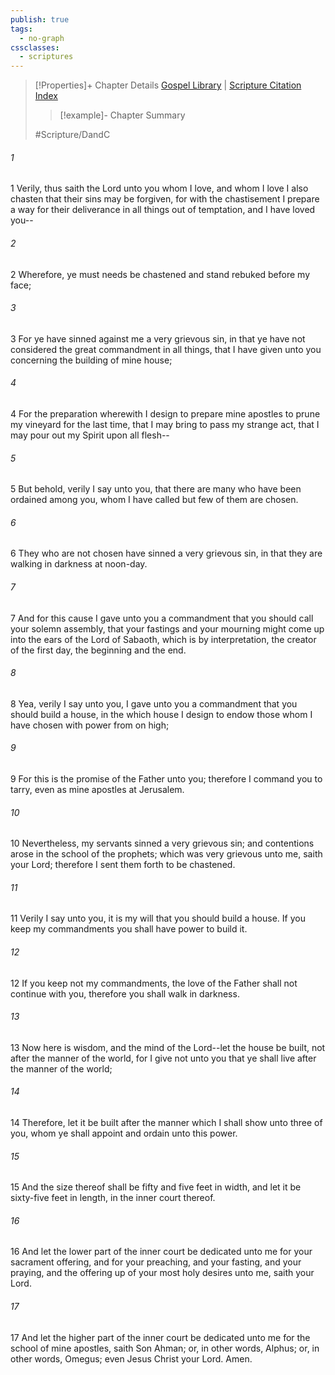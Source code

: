 ```yaml
---
publish: true
tags:
  - no-graph
cssclasses:
  - scriptures
---
```

>[!Properties]+ Chapter Details
>[Gospel Library](https://churchofjesuschrist.org/study/scriptures/dc-testament/dc/95?lang=eng)    |    [Scripture Citation Index](https://scriptures.byu.edu/#12e5f::c12e5f)
>>[!example]- Chapter Summary
>> 
> 
>
>#Scripture/DandC
###### 1
1 Verily, thus saith the Lord unto you whom I love, and whom I love I also chasten that their sins may be forgiven, for with the chastisement I prepare a way for their deliverance in all things out of temptation, and I have loved you--
###### 2
2 Wherefore, ye must needs be chastened and stand rebuked before my face;
###### 3
3 For ye have sinned against me a very grievous sin, in that ye have not considered the great commandment in all things, that I have given unto you concerning the building of mine house;
###### 4
4 For the preparation wherewith I design to prepare mine apostles to prune my vineyard for the last time, that I may bring to pass my strange act, that I may pour out my Spirit upon all flesh--
###### 5
5 But behold, verily I say unto you, that there are many who have been ordained among you, whom I have called but few of them are chosen.
###### 6
6 They who are not chosen have sinned a very grievous sin, in that they are walking in darkness at noon-day.
###### 7
7 And for this cause I gave unto you a commandment that you should call your solemn assembly, that your fastings and your mourning might come up into the ears of the Lord of Sabaoth, which is by interpretation, the creator of the first day, the beginning and the end.
###### 8
8 Yea, verily I say unto you, I gave unto you a commandment that you should build a house, in the which house I design to endow those whom I have chosen with power from on high;
###### 9
9 For this is the promise of the Father unto you; therefore I command you to tarry, even as mine apostles at Jerusalem.
###### 10
10 Nevertheless, my servants sinned a very grievous sin; and contentions arose in the school of the prophets; which was very grievous unto me, saith your Lord; therefore I sent them forth to be chastened.
###### 11
11 Verily I say unto you, it is my will that you should build a house. If you keep my commandments you shall have power to build it.
###### 12
12 If you keep not my commandments, the love of the Father shall not continue with you, therefore you shall walk in darkness.
###### 13
13 Now here is wisdom, and the mind of the Lord--let the house be built, not after the manner of the world, for I give not unto you that ye shall live after the manner of the world;
###### 14
14 Therefore, let it be built after the manner which I shall show unto three of you, whom ye shall appoint and ordain unto this power.
###### 15
15 And the size thereof shall be fifty and five feet in width, and let it be sixty-five feet in length, in the inner court thereof.
###### 16
16 And let the lower part of the inner court be dedicated unto me for your sacrament offering, and for your preaching, and your fasting, and your praying, and the offering up of your most holy desires unto me, saith your Lord.
###### 17
17 And let the higher part of the inner court be dedicated unto me for the school of mine apostles, saith Son Ahman; or, in other words, Alphus; or, in other words, Omegus; even Jesus Christ your Lord. Amen.
